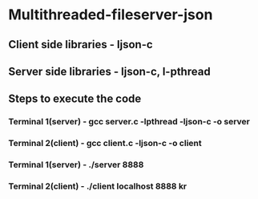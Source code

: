 # Multithreaded-fileserver-json
## Client side libraries - ljson-c
## Server side libraries - ljson-c, l-pthread
## Steps to execute the code
### Terminal 1(server) - gcc server.c -lpthread -ljson-c -o server
### Terminal 2(client) - gcc client.c -ljson-c -o client
### Terminal 1(server) - ./server 8888
### Terminal 2(client) - ./client localhost 8888 kr
